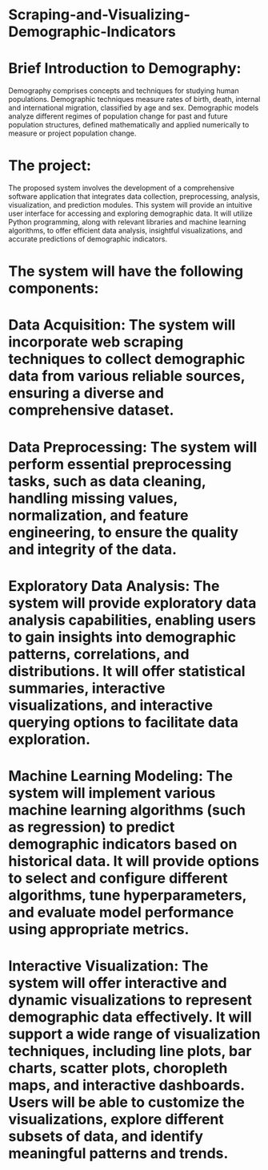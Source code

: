 # Scraping-and-Visualizing-Demographic-Indicators

# Brief Introduction to Demography:
Demography comprises concepts and techniques for studying human populations. Demographic techniques measure rates of birth, death,
internal and international migration, classified by age and sex. Demographic models analyze different regimes of population change for past and future population structures, defined mathematically and applied numerically to measure or project population change.

# The project:
The proposed system involves the development of a comprehensive software application that integrates data collection, preprocessing, analysis, visualization, and prediction modules. This system will provide an intuitive user interface for accessing and exploring demographic data. It will utilize Python programming, along with relevant libraries and machine learning algorithms, to offer efficient data analysis, insightful visualizations, and accurate predictions of demographic indicators. 

# The system will have the following components:

# Data Acquisition: The system will incorporate web scraping techniques to collect demographic data from various reliable sources, ensuring a diverse and comprehensive dataset.

# Data Preprocessing: The system will perform essential preprocessing tasks, such as data cleaning, handling missing values, normalization, and feature engineering, to ensure the quality and integrity of the data.

# Exploratory Data Analysis: The system will provide exploratory data analysis capabilities, enabling users to gain insights into demographic patterns, correlations, and distributions. It will offer statistical summaries, interactive visualizations, and interactive querying options to facilitate data exploration.

# Machine Learning Modeling: The system will implement various machine learning algorithms (such as regression) to predict demographic indicators based on historical data. It will provide options to select and configure different algorithms, tune hyperparameters, and evaluate model performance using appropriate metrics.

# Interactive Visualization: The system will offer interactive and dynamic visualizations to represent demographic data effectively. It will support a wide range of visualization techniques, including line plots, bar charts, scatter plots, choropleth maps, and interactive dashboards. Users will be able to customize the visualizations, explore different subsets of data, and identify meaningful patterns and trends.
